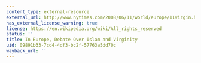 ```yaml
---
content_type: external-resource
external_url: http://www.nytimes.com/2008/06/11/world/europe/11virgin.html?pagewanted=all
has_external_license_warning: true
license: https://en.wikipedia.org/wiki/All_rights_reserved
status: ''
title: In Europe, Debate Over Islam and Virginity
uid: 09891b33-7cd4-4df3-bc2f-57763a5dd70c
wayback_url: ''
---
```


